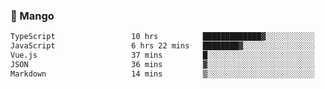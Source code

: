 ### 🥭 Mango

<!--START_SECTION:waka-->

```txt
TypeScript                 10 hrs          █████████████▓░░░░░░░░░░░   54.40 %
JavaScript                 6 hrs 22 mins   ████████▓░░░░░░░░░░░░░░░░   34.63 %
Vue.js                     37 mins         █░░░░░░░░░░░░░░░░░░░░░░░░   03.43 %
JSON                       36 mins         ▓░░░░░░░░░░░░░░░░░░░░░░░░   03.31 %
Markdown                   14 mins         ▒░░░░░░░░░░░░░░░░░░░░░░░░   01.27 %
```

<!--END_SECTION:waka-->
